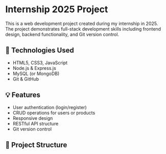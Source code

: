 # Internship 2025 Project

This is a web development project created during my internship in 2025. The project demonstrates full-stack development skills including frontend design, backend functionality, and Git version control.

## 🚀 Technologies Used

- HTML5, CSS3, JavaScript
- Node.js & Express.js
- MySQL (or MongoDB)
- Git & GitHub

## 💡 Features

- User authentication (login/register)
- CRUD operations for users or products
- Responsive design
- RESTful API structure
- Git version control

## 📁 Project Structure
